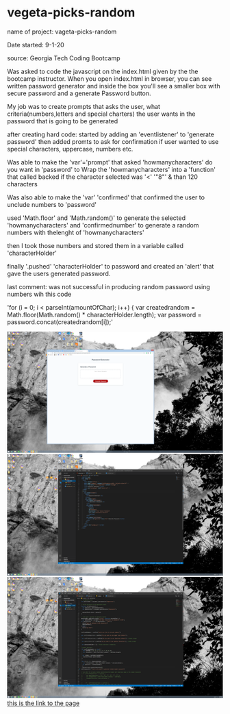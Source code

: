 # vegeta-picks-random

name of project: vageta-picks-random

Date started: 9-1-20

source: Georgia Tech Coding Bootcamp

Was asked to code the javascript on the index.html given by the the bootcamp instructor.
When you open index.html in browser, you can see written password generator and inside the box you'll see a smaller box with secure password and a generate Password button.

My job was to create prompts that asks the user, what criteria(numbers,letters and special charters) the user wants in the password that is going to be generated

after creating hard code:
started by adding an 'eventlistener' to 'generate password' then added promts to ask for confirmation if
user wanted to use special characters, uppercase, numbers etc.

Was able to make the 'var'='prompt' that asked 'howmanycharacters' do you want in 'password'
to Wrap the 'howmanycharacters' into a 'function' that called backed if the character selected was '<' '"8"' & than 120 characters

Was also able to make the 'var' 'confirmed' that confirmed the user to unclude numbers to 'password'

used 'Math.floor' and 'Math.random()' to generate the selected 'howmanycharacters'
and 'confirmednumber' to generate a random numbers with thelenght of 'howmanycharacters'

then I took those numbers and stored them in a variable called 'characterHolder'

finally '.pushed' 'characterHolder' to password and created an 'alert'
that gave the users generated password.

last comment:
was not successful in producing random password using numbers wih this code

'for (i = 0; i < parseInt(amountOfChar); i++) {
var createdrandom = Math.floor(Math.random() \* characterHolder.length);
var password = password.concat(createdrandom[i]);'

![screenshot](./assets/images/shot1.png)
![screenshot](./assets/images/shot2.png)
![screenshot](./assets/images/shot3.png)
[this is the link to the page]()
